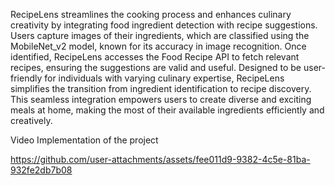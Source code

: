 RecipeLens streamlines the cooking process and enhances culinary creativity by integrating food ingredient detection with recipe suggestions. Users capture images of their ingredients, which are classified using the MobileNet_v2 model, known for its accuracy in image recognition. Once identified, RecipeLens accesses the Food Recipe API to fetch relevant recipes, ensuring the suggestions are valid and useful. Designed to be user-friendly for individuals with varying culinary expertise, RecipeLens simplifies the transition from ingredient identification to recipe discovery. This seamless integration empowers users to create diverse and exciting meals at home, making the most of their available ingredients efficiently and creatively.


Video Implementation of the project 



https://github.com/user-attachments/assets/fee011d9-9382-4c5e-81ba-932fe2db7b08

